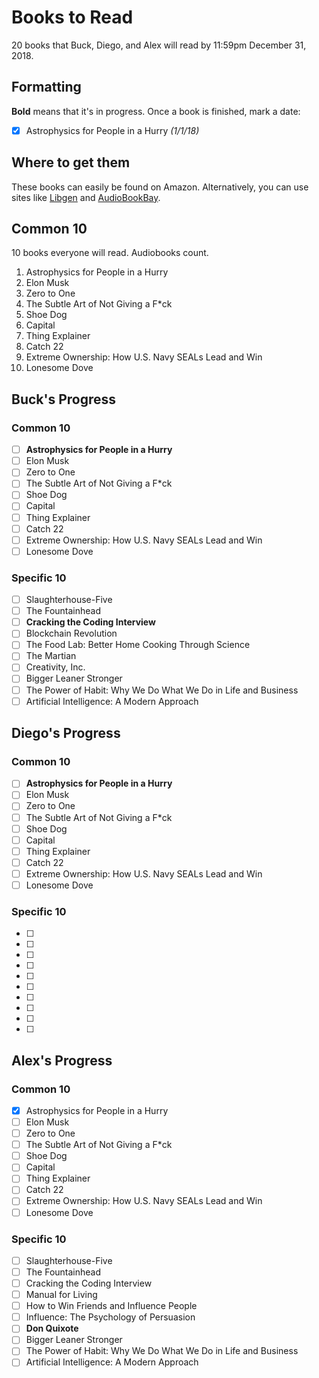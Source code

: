 # Books to Read
20 books that Buck, Diego, and Alex will read by 11:59pm December 31, 2018.

## Formatting
**Bold** means that it's in progress.
Once a book is finished, mark a date:
- [x] Astrophysics for People in a Hurry *(1/1/18)*

## Where to get them
These books can easily be found on Amazon. Alternatively, you can use
sites like [Libgen](http://libgen.io/) and [AudioBookBay](http://audiobookbay.nl/).

## Common 10
10 books everyone will read. Audiobooks count.

1. Astrophysics for People in a Hurry
2. Elon Musk
3. Zero to One
4. The Subtle Art of Not Giving a F*ck
5. Shoe Dog
6. Capital
7. Thing Explainer
8. Catch 22
9. Extreme Ownership: How U.S. Navy SEALs Lead and Win
10. Lonesome Dove

## Buck's Progress
### Common 10
- [ ] **Astrophysics for People in a Hurry**
- [ ] Elon Musk
- [ ] Zero to One
- [ ] The Subtle Art of Not Giving a F*ck
- [ ] Shoe Dog
- [ ] Capital
- [ ] Thing Explainer
- [ ] Catch 22
- [ ] Extreme Ownership: How U.S. Navy SEALs Lead and Win
- [ ] Lonesome Dove
### Specific 10
- [ ] Slaughterhouse-Five
- [ ] The Fountainhead
- [ ] **Cracking the Coding Interview**
- [ ] Blockchain Revolution
- [ ] The Food Lab: Better Home Cooking Through Science
- [ ] The Martian
- [ ] Creativity, Inc.
- [ ] Bigger Leaner Stronger
- [ ] The Power of Habit: Why We Do What We Do in Life and Business
- [ ] Artificial Intelligence: A Modern Approach

## Diego's Progress
### Common 10
- [ ] **Astrophysics for People in a Hurry**
- [ ] Elon Musk
- [ ] Zero to One
- [ ] The Subtle Art of Not Giving a F*ck
- [ ] Shoe Dog
- [ ] Capital
- [ ] Thing Explainer
- [ ] Catch 22
- [ ] Extreme Ownership: How U.S. Navy SEALs Lead and Win
- [ ] Lonesome Dove
### Specific 10
- [ ]
- [ ]
- [ ]
- [ ]
- [ ]
- [ ]
- [ ]
- [ ]
- [ ]
- [ ]

## Alex's Progress
### Common 10
- [x] Astrophysics for People in a Hurry
- [ ] Elon Musk
- [ ] Zero to One
- [ ] The Subtle Art of Not Giving a F*ck
- [ ] Shoe Dog
- [ ] Capital
- [ ] Thing Explainer
- [ ] Catch 22
- [ ] Extreme Ownership: How U.S. Navy SEALs Lead and Win
- [ ] Lonesome Dove
### Specific 10
- [ ] Slaughterhouse-Five
- [ ] The Fountainhead
- [ ] Cracking the Coding Interview
- [ ] Manual for Living
- [ ] How to Win Friends and Influence People
- [ ] Influence: The Psychology of Persuasion
- [ ] **Don Quixote**
- [ ] Bigger Leaner Stronger
- [ ] The Power of Habit: Why We Do What We Do in Life and Business
- [ ] Artificial Intelligence: A Modern Approach

